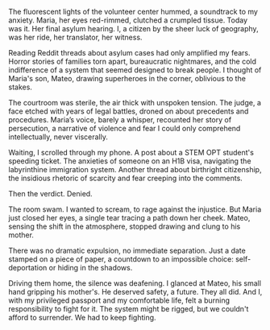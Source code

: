 The fluorescent lights of the volunteer center hummed, a soundtrack to my anxiety. Maria, her eyes red-rimmed, clutched a crumpled tissue. Today was it. Her final asylum hearing. I, a citizen by the sheer luck of geography, was her ride, her translator, her witness.

Reading Reddit threads about asylum cases had only amplified my fears. Horror stories of families torn apart, bureaucratic nightmares, and the cold indifference of a system that seemed designed to break people. I thought of Maria's son, Mateo, drawing superheroes in the corner, oblivious to the stakes.

The courtroom was sterile, the air thick with unspoken tension. The judge, a face etched with years of legal battles, droned on about precedents and procedures. Maria’s voice, barely a whisper, recounted her story of persecution, a narrative of violence and fear I could only comprehend intellectually, never viscerally.

Waiting, I scrolled through my phone. A post about a STEM OPT student's speeding ticket. The anxieties of someone on an H1B visa, navigating the labyrinthine immigration system. Another thread about birthright citizenship, the insidious rhetoric of scarcity and fear creeping into the comments.

Then the verdict. Denied.

The room swam. I wanted to scream, to rage against the injustice. But Maria just closed her eyes, a single tear tracing a path down her cheek. Mateo, sensing the shift in the atmosphere, stopped drawing and clung to his mother.

There was no dramatic expulsion, no immediate separation. Just a date stamped on a piece of paper, a countdown to an impossible choice: self-deportation or hiding in the shadows.

Driving them home, the silence was deafening. I glanced at Mateo, his small hand gripping his mother's. He deserved safety, a future. They all did. And I, with my privileged passport and my comfortable life, felt a burning responsibility to fight for it. The system might be rigged, but we couldn't afford to surrender. We had to keep fighting.